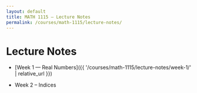 ```yaml
---
layout: default
title: MATH 1115 — Lecture Notes
permalink: /courses/math-1115/lecture-notes/
---
```


# Lecture Notes

- [Week 1 — Real Numbers]({{ '/courses/math-1115/lecture-notes/week-1/' | relative_url }})

- Week 2 – Indices 


